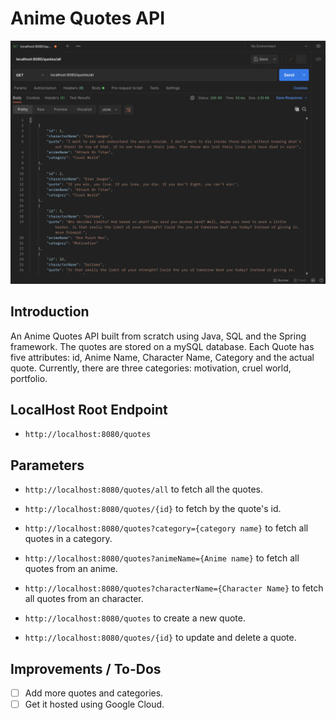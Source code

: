 # Anime Quotes API

![Anime Quotes API Project](https://github.com/iKarans/Anime-Quotes-API/blob/master/Anime-Quotes.png)

## Introduction

An Anime Quotes API built from scratch using Java, SQL and the Spring framework. The quotes are stored on a mySQL database. Each Quote has five attributes: id, Anime Name, Character Name, Category and the actual quote. Currently, there are three categories: motivation, cruel world, portfolio. 

## LocalHost Root Endpoint

* ```http://localhost:8080/quotes```

## Parameters

* ```http://localhost:8080/quotes/all``` to fetch all the quotes.
* ```http://localhost:8080/quotes/{id}``` to fetch by the quote's id.
* ```http://localhost:8080/quotes?category={category name}``` to fetch all quotes in a category.
* ```http://localhost:8080/quotes?animeName={Anime name}``` to fetch all quotes from an anime.
* ```http://localhost:8080/quotes?characterName={Character Name}``` to fetch all quotes from an character.

* ```http://localhost:8080/quotes``` to create a new quote.
* ```http://localhost:8080/quotes/{id}``` to update and delete a quote.

## Improvements / To-Dos

- [ ] Add more quotes and categories.
- [ ] Get it hosted using Google Cloud.

